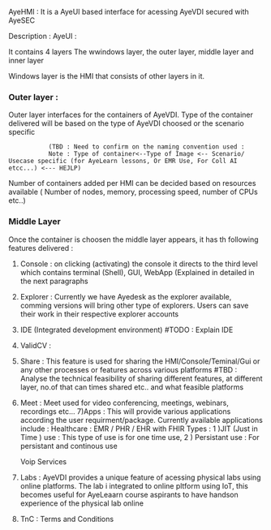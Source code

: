 
AyeHMI :
It is a AyeUI based interface for acessing AyeVDI secured with AyeSEC 

Description :
AyeUI :

It contains 4 layers The wwindows layer, the outer layer, middle layer and inner layer 

Windows layer is the HMI that consists of other layers in it.
### Outer layer : 
Outer layer interfaces for the containers of AyeVDI.
               Type of the container delivered will be based on  the type of AyeVDI choosed or the scenario specific 
               
               (TBD : Need to confirm on the naming convention used :
               Note : Type of container<--Type of Image <-- Scenario/ Usecase specific (for AyeLearn lessons, Or EMR Use, For Coll AI etcc...) <--- HEJLP)
               
Number of containers added per HMI can be decided based on resources available ( Number of nodes, memory, processing speed, number of CPUs etc..)

### Middle Layer
 Once the container is choosen the middle layer appears, it has th following features delivered :
 1) Console : 
   on clicking (activating) the console it directs to the third level which contains terminal (Shell), GUI, WebApp 
    (Explained in detailed in the next paragraphs
    
 2) Explorer : 
    Currently we have Ayedesk as the explorer available, comming versions will bring other type of explorers.
    Users can save their work in their respective explorer accounts
    
  3) IDE (Integrated development environment)
  #TODO : Explain IDE
  
  4) ValidCV :
  
  5) Share : 
      This feature is used for sharing the HMI/Console/Teminal/Gui or any other processes or features across various platforms
        #TBD : Analyse the technical feasibility of sharing different features, at different layer, no.of that can times shared etc.. and what feasible platforms
  6) Meet :
   Meet used for video conferencing, meetings, webinars, recordings etc...
7)Apps :
  This will provide various applications according the user requirment/package. 
  Currently available applications include :
  Healthcare  : EMR / PHR / EHR with FHIR 
                 Types :
                 1 )JIT (Just in Time ) use :
                       This type of use is for one time use, 
                 2 ) Persistant use : For persistant and continous use
                 
      Voip Services
                 
  8) Labs :
       AyeVDI provides a unique feature of acessing physical labs using online platforms.
       The lab i integrated to online pltform using IoT, this becomes useful for AyeLeaarn course aspirants to have handson experience of the physical lab online
  9) TnC : Terms and Conditions
          
                       
                                            
 
     
               
